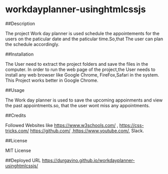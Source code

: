 # workdayplanner-usinghtmlcssjs

##Description

The project Work day planner is used schedule the appointements for the users on the paticular date and the paticular time.So,that The user can plan the schedule accordingly.

##Installation

The User need to extract the project folders and save the files in the computer. In order to run the web page of the project,the User needs to install any web browser like Google Chrome, FireFox,Safari in the system. This Project works better in Google Chrome.

##Usage

The Work day planner is used to save the upcoming appoinments and view the past appointments.so, that the user wont miss any appointments.

##Credits

Followed Websites like https://www.w3schools.com/ , https://css-tricks.com/ https://github.com/ ,https://www.youtube.com/, Slack.

##License

MIT License



##Deployed URL
https://durgavino.github.io/workdayplanner-usinghtmlcssjs/
